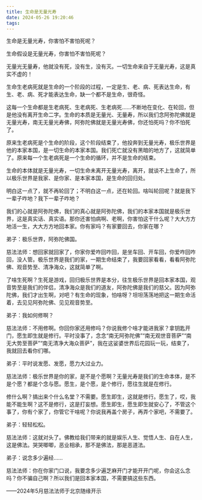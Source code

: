 ```yaml
---
title: 生命是无量光寿
date: 2024-05-26 19:20:46
tags:
---
```

生命是无量光寿，你害怕不害怕死呢？

生命假设是无量光寿，你害怕不害怕死呢？

无量光无量寿，他就没有死，没有生，没有灭。一切生命来自于无量光寿，这是真实不虚的！

生命生老病死就是生命的一个阶段的过程，一定是生、老、病、死表达生命，有生、老、病、死才能表达生命，缺一个都不是生命，很奇怪。

这每一个生命都是生老病死、生老病死、生老病死……不断地在变化、在轮回，但是他没有离开生命二字。生命的本质是无量光、无量寿，所以我们念阿弥陀佛就是无量光寿，南无无量光寿佛，阿弥陀佛就是无量光寿佛，你还怕死吗？你不怕死了。

原来生老病死是个生命的阶段，这个阶段结束了，他投奔到无量光寿，极乐世界是他的本家本国，是一切生命的本家本国。我们死亡就没有黑暗的地方了，这就简单了。原来每一个生老病死是一个生命的循环，并不是生命的结束。

生命的本体就是无量光寿，一切生命未离开无量光寿，离开，就谈不上生命了，所以极乐世界是我家、是你家、是本家本国，是生命的回归处。

明白这一点了，就不再轮回了；不明白这一点，还在轮回。啥叫轮回呢？就是我下一辈子咋地？我下一辈子咋地？

我们的心就是阿弥陀佛，我们的真心就是阿弥陀佛，我们的本家本国就是极乐世界，这是真实话、真实语。那你还害怕病啊、老啊，你害怕这干什么呢？大大方方地活一生，大大方方地回本家。你有家吗？有家要回去，你家在哪？

弟子：极乐世界，阿弥陀佛国。

慈法法师：想回家就回家了，你家你爱咋回咋回，是坐车回、开车回，你爱咋回咋回，没人管。极乐世界是我们的家，一期生命结束了，我要回家看看，看看阿弥陀佛、观音势至、清净海众，这就简单了啊。

了啥生死啊？生死是游戏，回归极乐世界是本分，往生极乐世界是回本家本国，观音势至是我们的伴侣，清净海众是我们的道友，阿弥陀佛是我们的慈父。因为阿弥陀佛，我们才出生啊，对吧？有生命的现象，怕啥呀？坦坦荡荡地把这一期生命活着，去见见阿弥陀佛、见见观音势至。

弟子：我如何修啊？

慈法法师：不用修啊。你回你家还用修吗？你说我修个啥才能进我家？拿钥匙开门，愿生即生就是修行。平时没事了，念念“南无阿弥陀佛”“南无观世音菩萨”“南无大势至菩萨”“南无清净大海众菩萨”，我在这娑婆世界后花园玩一玩，结束了，我就回去看你们哪。

弟子：平时说发愿、发愿，愿力大过业力。

慈法法师：极乐世界是你的家，是不是个愿啊？无量光寿是我们的生命本体，是不是个愿？都是个念与愿。愿生，是个愿，是个修行，愿往生就是在修行。

修什么啊？搞出来个什么名堂？不需要。愿生即生，这就是修行。愿生了，哎，我能不能生啊？这不是修行，这是打妄想。愿生即生，愿生即生就安心了，不管这个事了，你有个家了，你管它干啥呢？你说我再盖个房子，再弄个家吧，不需要了。

弟子：轻轻松松。

慈法法师：这就对头了。佛教给我们带来的就是娱乐人生、觉悟人生、自在人生，这是佛法。哭哭唧唧，恶业相承，那不是佛法，那是恶道法。

弟子：说念多少遍经……

慈法法师：你在你家门口说，我要念多少遍芝麻开门才能开开门呢，你会这么念吗？你不骗自己啊？所以我们是回本家本国，不需要搞这些东西。

——2024年5月慈法法师于北京随缘开示
